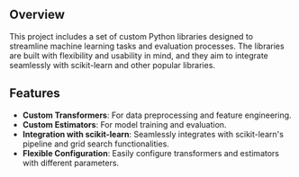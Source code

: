 ## Overview

This project includes a set of custom Python libraries designed to streamline machine learning tasks and evaluation processes. The libraries are built with flexibility and usability in mind, and they aim to integrate seamlessly with scikit-learn and other popular libraries.

## Features

- **Custom Transformers**: For data preprocessing and feature engineering.
- **Custom Estimators**: For model training and evaluation.
- **Integration with scikit-learn**: Seamlessly integrates with scikit-learn's pipeline and grid search functionalities.
- **Flexible Configuration**: Easily configure transformers and estimators with different parameters.